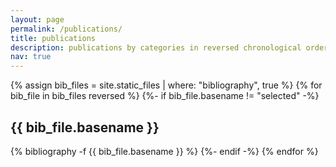 ```yaml
---
layout: page
permalink: /publications/
title: publications
description: publications by categories in reversed chronological order. generated by jekyll-scholar.
nav: true
---
```


<div class="publications">
    {% assign bib_files = site.static_files | where: "bibliography", true %}
    {% for bib_file in bib_files reversed %}
        {%- if bib_file.basename != "selected" -%}
            <h2 class="year">{{ bib_file.basename }}</h2>
            {% bibliography -f {{ bib_file.basename }} %}
        {%- endif -%}
    {% endfor %}
</div>
